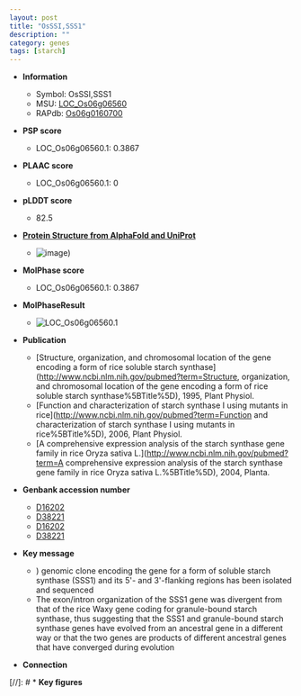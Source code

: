 ```yaml
---
layout: post
title: "OsSSI,SSS1"
description: ""
category: genes
tags: [starch]
---
```


* **Information**  
    + Symbol: OsSSI,SSS1  
    + MSU: [LOC_Os06g06560](http://rice.plantbiology.msu.edu/cgi-bin/ORF_infopage.cgi?orf=LOC_Os06g06560)  
    + RAPdb: [Os06g0160700](http://rapdb.dna.affrc.go.jp/viewer/gbrowse_details/irgsp1?name=Os06g0160700)  

* **PSP score**  
    + LOC_Os06g06560.1: 0.3867 

* **PLAAC score**  
    + LOC_Os06g06560.1: 0 

* **pLDDT score**
    + 82.5

* **[Protein Structure from AlphaFold and UniProt](https://www.uniprot.org/uniprotkb/Q0DEC8/entry#structure)**
    + ![image](https://ricepsp.github.io/images/Q0/AF-Q0DEC8-F1.png))

* **MolPhase score**
    + LOC_Os06g06560.1: 0.3867

* **MolPhaseResult**
    + ![LOC_Os06g06560.1](https://ricepsp.github.io/pictures/LOC_Os06g/LOC_Os06g06560.1.png)

* **Publication**  
    + [Structure, organization, and chromosomal location of the gene encoding a form of rice soluble starch synthase](http://www.ncbi.nlm.nih.gov/pubmed?term=Structure, organization, and chromosomal location of the gene encoding a form of rice soluble starch synthase%5BTitle%5D), 1995, Plant Physiol.
    + [Function and characterization of starch synthase I using mutants in rice](http://www.ncbi.nlm.nih.gov/pubmed?term=Function and characterization of starch synthase I using mutants in rice%5BTitle%5D), 2006, Plant Physiol.
    + [A comprehensive expression analysis of the starch synthase gene family in rice Oryza sativa L.](http://www.ncbi.nlm.nih.gov/pubmed?term=A comprehensive expression analysis of the starch synthase gene family in rice Oryza sativa L.%5BTitle%5D), 2004, Planta.

* **Genbank accession number**  
    + [D16202](http://www.ncbi.nlm.nih.gov/nuccore/D16202)
    + [D38221](http://www.ncbi.nlm.nih.gov/nuccore/D38221)
    + [D16202](http://www.ncbi.nlm.nih.gov/nuccore/D16202)
    + [D38221](http://www.ncbi.nlm.nih.gov/nuccore/D38221)

* **Key message**  
    + ) genomic clone encoding the gene for a form of soluble starch synthase (SSS1) and its 5'- and 3'-flanking regions has been isolated and sequenced
    + The exon/intron organization of the SSS1 gene was divergent from that of the rice Waxy gene coding for granule-bound starch synthase, thus suggesting that the SSS1 and granule-bound starch synthase genes have evolved from an ancestral gene in a different way or that the two genes are products of different ancestral genes that have converged during evolution

* **Connection**  

[//]: # * **Key figures**  


